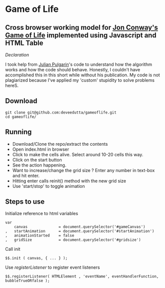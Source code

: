 Game of Life
==========

Cross browser working model for [Jon Conway's Game of Life](http://en.wikipedia.org/wiki/Conway's_Game_of_Life) implemented using Javascript and HTML Table
-----------------------------------------------------

*Declaration*

I took help from [Julian Pulgarin](http://www.julianpulgarin.com/canvaslife/)'s code to understand how the algorithm works and how the code should behave. Honestly, I couldn't have accomplished this in this short while without his publication. My code is not plagiarized because I've applied my 'custom' stupidity to solve problems hereS.


Download
--------

	git clone git@github.com:deveedutta/gameoflife.git
	cd gameoflife/


Running
-------

* Download/Clone the repo/extract the contents
* Open index.html in browser
* Click to make the cells alive. Select around 10-20 cells this way.
* Click on the start button
* See the action happening.
* Want to increase/change the grid size ? Enter any number in text-box and hit enter.
* Hitting enter calls reinit() method with the new grid size
* Use 'start/stop' to toggle animation


Steps to use
------------

Initialize reference to html variables

	var 
		canvas              = document.querySelector('#gameCanvas')
	,   startAnimation      = document.querySelector('#startAnimation')
	,   animationStarted    = false
	,   gridSize            = document.querySelector('#gridsize')

Call init

	$$.init ( canvas, { ... } );

Use *registerListener* to register event listeners

	$$.registerListener( HTMLElement , 'eventName', eventHandlerFunction, bubbleTrueORfalse );
            
            
